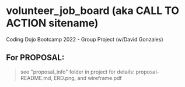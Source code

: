 # volunteer_job_board (aka CALL TO ACTION sitename)
Coding Dojo Bootcamp 2022 - Group Project (w/David Gonzales)

## For PROPOSAL: 

> see "proposal_info" folder in project for details: proposal-README.md, ERD.png, and wireframe.pdf

